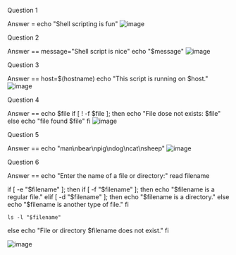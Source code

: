 Question 1

Answer = echo "Shell scripting is fun"
![image](https://github.com/atharavpatil77/OS_LAB_2/assets/142776774/4567289c-722b-41d1-93ca-53d052c74bdd)


Question 2 

   Answer == message="Shell script is nice"
             echo "$message"
![image](https://github.com/atharavpatil77/OS_LAB_2/assets/142776774/d000ace9-6cc0-494f-9da7-e6a4cd52574b)

Question 3

   Answer == host=$(hostname)
             echo "This script is running on $host."
  ![image](https://github.com/atharavpatil77/OS_LAB_2/assets/142776774/793b113f-5862-4b33-a643-5c7f1efe2d49)

Question 4 


Answer == 
echo $file
 if [ ! -f $file ]; then
         echo "File dose not exists: $file"
 else
         echo "file found $file"
 fi
![image](https://github.com/atharavpatil77/OS_LAB_2/assets/142776774/e115ecc1-08ff-413e-85cc-4bf7b2b8e431) 


Question 5 

Answer == echo "man\nbear\npig\ndog\ncat\nsheep"
![image](https://github.com/atharavpatil77/OS_LAB_2/assets/142776774/d5589d54-1b28-46d4-b4e9-eecf1f485a02) 

Question 6 

Answer ==
echo "Enter the name of a file or directory:"
read filename

if [ -e "$filename" ]; then
    if [ -f "$filename" ]; then
        echo "$filename is a regular file."
    elif [ -d "$filename" ]; then
        echo "$filename is a directory."
    else
        echo "$filename is another type of file."
    fi

    ls -l "$filename"
else
    echo "File or directory $filename does not exist."
fi


![image](https://github.com/atharavpatil77/OS_LAB_2/assets/142776774/195b4822-fc1f-4568-be9f-9ce5a430420c)






   



